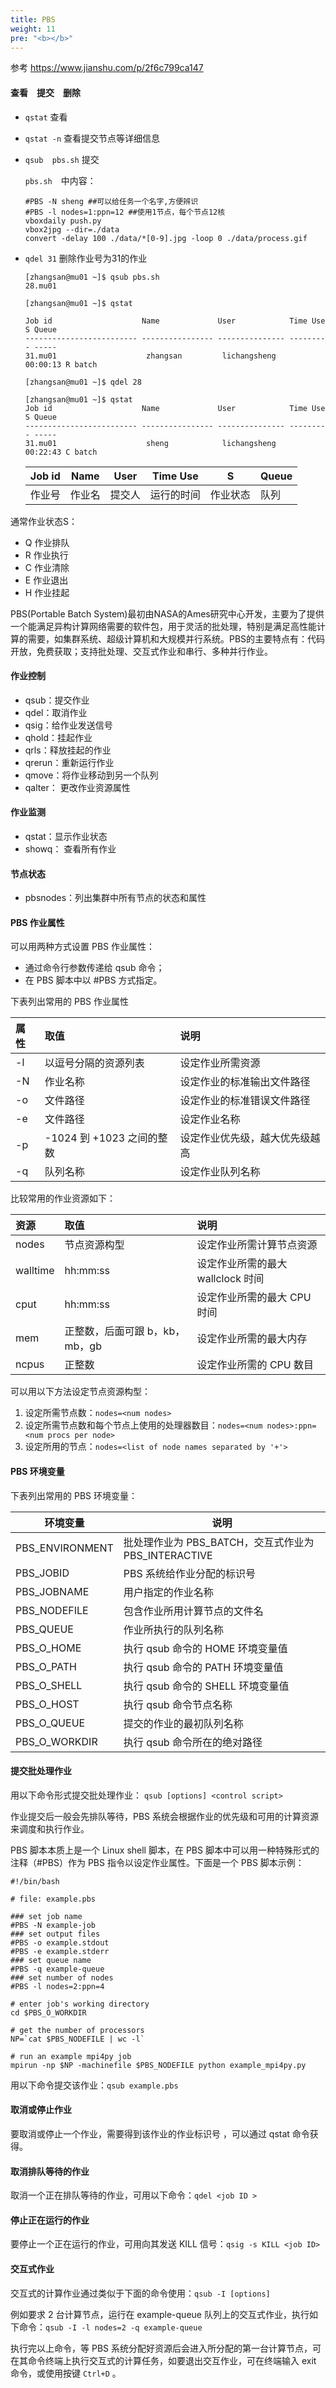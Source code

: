 ```yaml
---
title: PBS
weight: 11
pre: "<b></b>"
---
```


参考 https://www.jianshu.com/p/2f6c799ca147

#### 查看　提交　删除

+ `qstat` 查看
+ `qstat -n` 查看提交节点等详细信息
+ `qsub  pbs.sh` 提交

	`pbs.sh`　中内容：

	```
	#PBS -N sheng ##可以给任务一个名字,方便辨识
	#PBS -l nodes=1:ppn=12 ##使用1节点，每个节点12核
	vboxdaily push.py
	vbox2jpg --dir=./data
	convert -delay 100 ./data/*[0-9].jpg -loop 0 ./data/process.gif 
	```
+ `qdel 31` 删除作业号为31的作业

    ```
    [zhangsan@mu01 ~]$ qsub pbs.sh 
    28.mu01

    [zhangsan@mu01 ~]$ qstat

    Job id                    Name             User            Time Use S Queue
    ------------------------- ---------------- --------------- -------- - -----
    31.mu01                    zhangsan         lichangsheng    00:00:13 R batch
       
    [zhangsan@mu01 ~]$ qdel 28

    [zhangsan@mu01 ~]$ qstat
    Job id                    Name             User            Time Use S Queue
    ------------------------- ---------------- --------------- -------- - -----
    31.mu01                    sheng            lichangsheng    00:22:43 C batch
    ```

    | Job id | Name    | User   | Time Use   | S        | Queue |
    | ------ | ------- | ------ | ---------- | -------- | ----- |
    | 作业号 |  作业名 | 提交人 | 运行的时间 | 作业状态 | 队列 |


通常作业状态S：

- Q 作业排队
- R 作业执行
- C 作业清除
- E 作业退出
- H 作业挂起



PBS(Portable Batch System)最初由NASA的Ames研究中心开发，主要为了提供一个能满足异构计算网络需要的软件包，用于灵活的批处理，特别是满足高性能计算的需要，如集群系统、超级计算机和大规模并行系统。PBS的主要特点有：代码开放，免费获取；支持批处理、交互式作业和串行、多种并行作业。

#### 作业控制
- qsub：提交作业
- qdel：取消作业
- qsig：给作业发送信号
- qhold：挂起作业
- qrls：释放挂起的作业
- qrerun：重新运行作业
- qmove：将作业移动到另一个队列
- qalter： 更改作业资源属性

#### 作业监测
- qstat：显示作业状态
- showq： 查看所有作业


#### 节点状态
- pbsnodes：列出集群中所有节点的状态和属性


#### PBS 作业属性

可以用两种方式设置 PBS 作业属性：

- 通过命令行参数传递给 qsub 命令；
- 在 PBS 脚本中以 #PBS 方式指定。

下表列出常用的 PBS 作业属性

| 属性 | 取值 | 说明 |
| :----- | :----- | :----- |
| -l | 以逗号分隔的资源列表 | 设定作业所需资源 |
| -N | 作业名称 | 设定作业的标准输出文件路径 |
| -o | 文件路径 | 设定作业的标准错误文件路径 |
| -e | 文件路径 | 设定作业名称 |
| -p | -1024 到 +1023 之间的整数 | 设定作业优先级，越大优先级越高 |
| -q | 队列名称 | 设定作业队列名称 |

比较常用的作业资源如下：

| 资源	 | 取值 | 说明 |
| :----- | :----- | :----- |
| nodes | 节点资源构型 | 设定作业所需计算节点资源 |
| walltime | hh:mm:ss | 设定作业所需的最大 wallclock 时间 |
| cput | hh:mm:ss | 设定作业所需的最大 CPU 时间 |
| mem | 正整数，后面可跟 b，kb，mb，gb | 设定作业所需的最大内存 |
| ncpus | 正整数 | 设定作业所需的 CPU 数目 |

可以用以下方法设定节点资源构型：

1. 设定所需节点数：`nodes=<num nodes>`
2. 设定所需节点数和每个节点上使用的处理器数目：`nodes=<num nodes>:ppn=<num procs per node>`
3. 设定所用的节点：`nodes=<list of node names separated by '+'>`

#### PBS 环境变量
下表列出常用的 PBS 环境变量：

| 环境变量    | 说明                                               |
| --------------- | ---------------------------------------------------- |
| PBS_ENVIRONMENT | 批处理作业为 PBS_BATCH，交互式作业为 PBS_INTERACTIVE |
| PBS_JOBID       | PBS 系统给作业分配的标识号                |
| PBS_JOBNAME     | 用户指定的作业名称                          |
| PBS_NODEFILE    | 包含作业所用计算节点的文件名           |
| PBS_QUEUE       | 作业所执行的队列名称                       |
| PBS_O_HOME      | 执行 qsub 命令的 HOME 环境变量值           |
| PBS_O_PATH      | 执行 qsub 命令的 PATH 环境变量值           |
| PBS_O_SHELL     | 执行 qsub 命令的 SHELL 环境变量值          |
| PBS_O_HOST      | 执行 qsub 命令节点名称                       |
| PBS_O_QUEUE     | 提交的作业的最初队列名称                 |
| PBS_O_WORKDIR   | 执行 qsub 命令所在的绝对路径              |

#### 提交批处理作业
用以下命令形式提交批处理作业：
`qsub [options] <control script>`

作业提交后一般会先排队等待，PBS 系统会根据作业的优先级和可用的计算资源来调度和执行作业。

PBS 脚本本质上是一个 Linux shell 脚本，在 PBS 脚本中可以用一种特殊形式的注释（#PBS）作为 PBS 指令以设定作业属性。下面是一个 PBS 脚本示例：

```
#!/bin/bash

# file: example.pbs

### set job name
#PBS -N example-job
### set output files
#PBS -o example.stdout
#PBS -e example.stderr
### set queue name
#PBS -q example-queue
### set number of nodes
#PBS -l nodes=2:ppn=4

# enter job's working directory
cd $PBS_O_WORKDIR

# get the number of processors
NP=`cat $PBS_NODEFILE | wc -l`

# run an example mpi4py job
mpirun -np $NP -machinefile $PBS_NODEFILE python example_mpi4py.py
```

用以下命令提交该作业：`qsub example.pbs`


#### 取消或停止作业
要取消或停止一个作业，需要得到该作业的作业标识号 <job ID >，可以通过 qstat 命令获得。

#### 取消排队等待的作业
取消一个正在排队等待的作业，可用以下命令：`qdel <job ID >`

#### 停止正在运行的作业
要停止一个正在运行的作业，可用向其发送 KILL 信号：`qsig -s KILL <job ID>`

#### 交互式作业
交互式的计算作业通过类似于下面的命令使用：`qsub -I [options]`

例如要求 2 台计算节点，运行在 example-queue 队列上的交互式作业，执行如下命令：`qsub -I -l nodes=2 -q example-queue`

执行完以上命令，等 PBS 系统分配好资源后会进入所分配的第一台计算节点，可在其命令终端上执行交互式的计算任务，如要退出交互作业，可在终端输入 exit 命令，或使用按键 `Ctrl+D` 。




